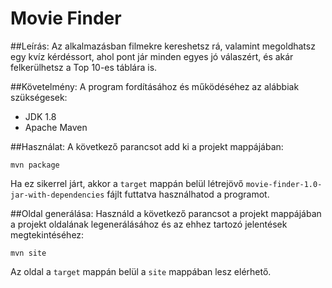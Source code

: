 # Movie Finder

##Leírás:
Az alkalmazásban filmekre kereshetsz rá, valamint megoldhatsz egy kvíz kérdéssort, ahol pont jár minden egyes jó válaszért, és akár felkerülhetsz a Top 10-es táblára is.

##Követelmény:
A program fordításához és működéséhez az alábbiak szükségesek:
* JDK 1.8
* Apache Maven

##Használat:
A következő parancsot add ki a projekt mappájában:
```
mvn package
```
Ha ez sikerrel járt, akkor a `target` mappán belül létrejövő `movie-finder-1.0-jar-with-dependencies` fájlt futtatva használhatod a programot.

##Oldal generálása:
Használd a következő parancsot a projekt mappájában a projekt oldalának legenerálásához és az ehhez tartozó jelentések megtekintéséhez:
```
mvn site
```
Az oldal a `target` mappán belül a `site` mappában lesz elérhető.

